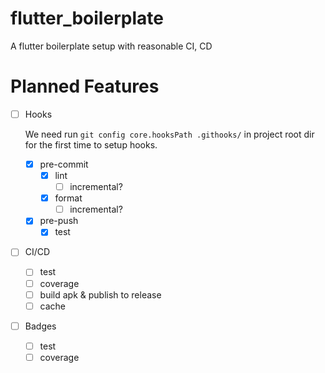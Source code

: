 # flutter_boilerplate

A flutter boilerplate setup with reasonable CI, CD

# Planned Features

- [ ] Hooks
  
  We need run `git config core.hooksPath .githooks/` in project root dir for the first time to setup hooks.
  - [x] pre-commit
    - [x] lint
      - [ ] incremental?
    - [x] format
      - [ ] incremental?
  - [x] pre-push
    - [x] test
- [ ] CI/CD
  - [ ] test
  - [ ] coverage
  - [ ] build apk & publish to release
  - [ ] cache
- [ ] Badges
  - [ ] test
  - [ ] coverage
